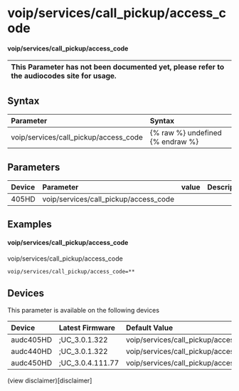 ﻿---
description: voip/services/call_pickup/access_code
search: false
---

# voip/services/call_pickup/access_code

#### voip/services/call_pickup/access_code


| This Parameter has not been documented yet, please refer to the audiocodes site for usage.  |
| :--- |

## Syntax
| Parameter | Syntax |
| :--- | :--- |
|voip/services/call_pickup/access_code | {% raw %} undefined {% endraw %} |

## Parameters
|Device|Parameter|value|Description|
|:---|:---|:---|:---|
| 405HD | voip/services/call_pickup/access_code |  |  |

## Examples
#### voip/services/call_pickup/access_code

voip/services/call_pickup/access_code

```
voip/services/call_pickup/access_code=**
```

## Devices
This parameter is available on the following devices

| Device | Latest Firmware | Default Value |
|:---|:---|:---|
| audc405HD | ;UC_3.0.1.322 | voip/services/call_pickup/access_code=** 
| audc440HD | ;UC_3.0.1.322 | voip/services/call_pickup/access_code=** 
| audc450HD | ;UC_3.0.4.111.77 | voip/services/call_pickup/access_code=** 

(view disclaimer)[disclaimer]
